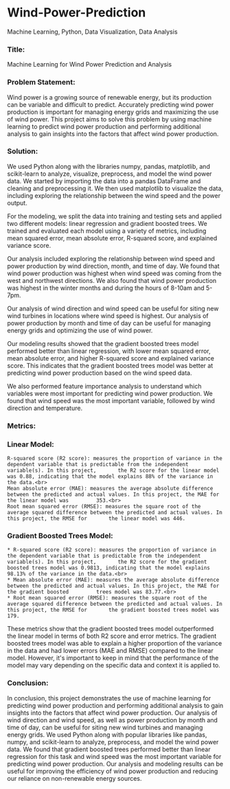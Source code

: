 # Wind-Power-Prediction
Machine Learning, Python, Data Visualization, Data Analysis

<h3>Title:</h3> 

Machine Learning for Wind Power Prediction and Analysis

<h3>Problem Statement:</h3> 

Wind power is a growing source of renewable energy, but its production can be variable and difficult to predict. Accurately predicting wind power production is important for managing energy grids and maximizing the use of wind power. This project aims to solve this problem by using machine learning to predict wind power production and performing additional analysis to gain insights into the factors that affect wind power production.

<h3>Solution:</h3>

We used Python along with the libraries numpy, pandas, matplotlib, and scikit-learn to analyze, visualize, preprocess, and model the wind power data. We started by importing the data into a pandas DataFrame and cleaning and preprocessing it. We then used matplotlib to visualize the data, including exploring the relationship between the wind speed and the power output.

For the modeling, we split the data into training and testing sets and applied two different models: linear regression and gradient boosted trees. We trained and evaluated each model using a variety of metrics, including mean squared error, mean absolute error, R-squared score, and explained variance score.

Our analysis included exploring the relationship between wind speed and power production by wind direction, month, and time of day. We found that wind power production was highest when wind speed was coming from the west and northwest directions. We also found that wind power production was highest in the winter months and during the hours of 8-10am and 5-7pm.

Our analysis of wind direction and wind speed can be useful for siting new wind turbines in locations where wind speed is highest. Our analysis of power production by month and time of day can be useful for managing energy grids and optimizing the use of wind power.

Our modeling results showed that the gradient boosted trees model performed better than linear regression, with lower mean squared error, mean absolute error, and higher R-squared score and explained variance score. This indicates that the gradient boosted trees model was better at predicting wind power production based on the wind speed data.

We also performed feature importance analysis to understand which variables were most important for predicting wind power production. We found that wind speed was the most important variable, followed by wind direction and temperature.

<h3>Metrics:</h3>

  <h3>Linear Model:</h3>

    R-squared score (R2 score): measures the proportion of variance in the dependent variable that is predictable from the independent variable(s). In this project,       the R2 score for the linear model was 0.88, indicating that the model explains 88% of the variance in the data.<br>
    Mean absolute error (MAE): measures the average absolute difference between the predicted and actual values. In this project, the MAE for the linear model was         353.<br>
    Root mean squared error (RMSE): measures the square root of the average squared difference between the predicted and actual values. In this project, the RMSE for       the linear model was 446.

  <h3>Gradient Boosted Trees Model:</h3>

    * R-squared score (R2 score): measures the proportion of variance in the dependent variable that is predictable from the independent variable(s). In this project,       the R2 score for the gradient boosted trees model was 0.9813, indicating that the model explains 98.13% of the variance in the data.<br>
    * Mean absolute error (MAE): measures the average absolute difference between the predicted and actual values. In this project, the MAE for the gradient boosted         trees model was 83.77.<br>
    * Root mean squared error (RMSE): measures the square root of the average squared difference between the predicted and actual values. In this project, the RMSE for       the gradient boosted trees model was 179.
    
These metrics show that the gradient boosted trees model outperformed the linear model in terms of both R2 score and error metrics. The gradient boosted trees model was able to explain a higher proportion of the variance in the data and had lower errors (MAE and RMSE) compared to the linear model. However, it's important to keep in mind that the performance of the model may vary depending on the specific data and context it is applied to.

<h3>Conclusion:</h3>

In conclusion, this project demonstrates the use of machine learning for predicting wind power production and performing additional analysis to gain insights into the factors that affect wind power production. Our analysis of wind direction and wind speed, as well as power production by month and time of day, can be useful for siting new wind turbines and managing energy grids. We used Python along with popular libraries like pandas, numpy, and scikit-learn to analyze, preprocess, and model the wind power data. We found that gradient boosted trees performed better than linear regression for this task and wind speed was the most important variable for predicting wind power production. Our analysis and modeling results can be useful for improving the efficiency of wind power production and reducing our reliance on non-renewable energy sources.
